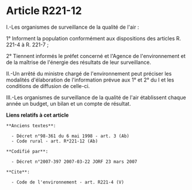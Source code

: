 # Article R221-12

I.-Les organismes de surveillance de la qualité de l'air : 

1° Informent la population conformément aux dispositions des articles R. 221-4 à R. 221-7 ; 

2° Tiennent informés le préfet concerné et l'Agence de l'environnement et de la maîtrise de l'énergie des résultats de leur
surveillance. 

II.-Un arrêté du ministre chargé de l'environnement peut préciser les modalités d'élaboration de l'information prévue aux 1°
et 2° du I et les conditions de diffusion de celle-ci. 

III.-Les organismes de surveillance de la qualité de l'air établissent chaque année un budget, un bilan et un compte de
résultat.

**Liens relatifs à cet article**

	**Anciens textes**:

	  - Décret n°98-361 du 6 mai 1998 - art. 3 (Ab)
	  - Code rural - art. R*221-12 (Ab)

	**Codifié par**:

	  - Décret n°2007-397 2007-03-22 JORF 23 mars 2007

	**Cite**:

	  - Code de l'environnement - art. R221-4 (V)
